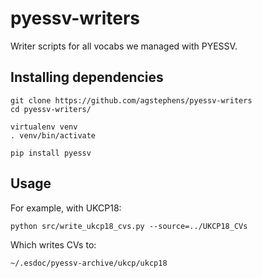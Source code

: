 # pyessv-writers

Writer scripts for all vocabs we managed with PYESSV.

## Installing dependencies

```
git clone https://github.com/agstephens/pyessv-writers
cd pyessv-writers/

virtualenv venv
. venv/bin/activate

pip install pyessv
```

## Usage

For example, with UKCP18:

```
python src/write_ukcp18_cvs.py --source=../UKCP18_CVs
```

Which writes CVs to:

```
~/.esdoc/pyessv-archive/ukcp/ukcp18
```
